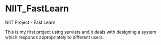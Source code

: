 NIIT_FastLearn
==============

NIIT Project - Fast Learn

This is my first project using servlets and it deals with designing a system which responds appropriately to different users.
